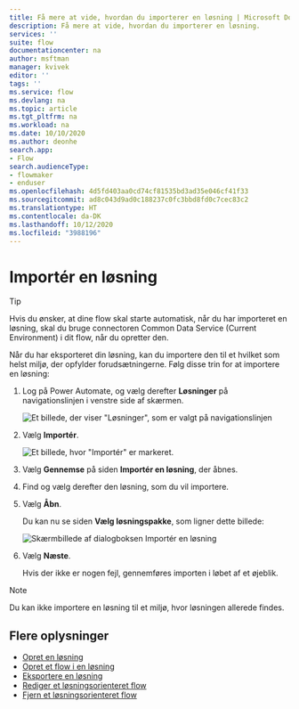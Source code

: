 ```yaml
---
title: Få mere at vide, hvordan du importerer en løsning | Microsoft Docs
description: Få mere at vide, hvordan du importerer en løsning.
services: ''
suite: flow
documentationcenter: na
author: msftman
manager: kvivek
editor: ''
tags: ''
ms.service: flow
ms.devlang: na
ms.topic: article
ms.tgt_pltfrm: na
ms.workload: na
ms.date: 10/10/2020
ms.author: deonhe
search.app:
- Flow
search.audienceType:
- flowmaker
- enduser
ms.openlocfilehash: 4d5fd403aa0cd74cf81535bd3ad35e046cf41f33
ms.sourcegitcommit: ad8c043d9ad0c188237c0fc3bbd8fd0c7cec83c2
ms.translationtype: HT
ms.contentlocale: da-DK
ms.lasthandoff: 10/12/2020
ms.locfileid: "3988196"
---
```

# <a name="import-a-solution"></a>Importér en løsning


> [!TIP]
> Hvis du ønsker, at dine flow skal starte automatisk, når du har importeret en løsning, skal du bruge connectoren Common Data Service (Current Environment) i dit flow, når du opretter den.

Når du har eksporteret din løsning, kan du importere den til et hvilket som helst miljø, der opfylder forudsætningerne. Følg disse trin for at importere en løsning:

1. Log på Power Automate, og vælg derefter **Løsninger** på navigationslinjen i venstre side af skærmen.

   ![Et billede, der viser "Løsninger", som er valgt på navigationslinjen](./media/import-flow-solution/select-solutions-from-left-nav.png)

1. Vælg **Importér**.

   ![Et billede, hvor "Importér" er markeret.](./media/import-flow-solution/select-import.png)

1. Vælg **Gennemse** på siden **Importér en løsning**, der åbnes.
1. Find og vælg derefter den løsning, som du vil importere.
1. Vælg **Åbn**.

   Du kan nu se siden **Vælg løsningspakke**, som ligner dette billede:

   ![Skærmbillede af dialogboksen Importér en løsning](./media/import-flow-solution/import-solution.png)

1. Vælg **Næste**.

   Hvis der ikke er nogen fejl, gennemføres importen i løbet af et øjeblik.

> [!NOTE]
> Du kan ikke importere en løsning til et miljø, hvor løsningen allerede findes.


## <a name="learn-more"></a>Flere oplysninger

- [Opret en løsning](./overview-solution-flows.md)
- [Opret et flow i en løsning](./create-flow-solution.md)
- [Eksportere en løsning](./export-flow-solution.md)
- [Rediger et løsningsorienteret flow](./edit-solution-aware-flow.md)
- [Fjern et løsningsorienteret flow](.//remove-solution-aware-flow.md)
